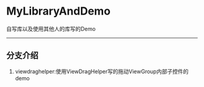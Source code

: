 # MyLibraryAndDemo
自写库以及使用其他人的库写的Demo
***
## 分支介绍
1. viewdraghelper:使用ViewDragHelper写的拖动ViewGroup内部子控件的demo
